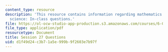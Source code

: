 ```yaml
---
content_type: resource
description: 'This resource contains information regarding mathematics for computer
  science: In-class questions.'
file: https://ol-ocw-studio-app-production.s3.amazonaws.com/courses/6-042j-mathematics-for-computer-science-spring-2015/d1f49d24c3b71a5e999b9f2603e7b97f_MIT6_042JS15_cp27.pdf
file_type: application/pdf
resourcetype: Document
title: Session 27 Questions
uid: d1f49d24-c3b7-1a5e-999b-9f2603e7b97f
---
```

